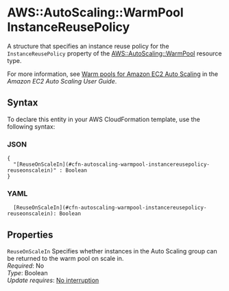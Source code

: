 # AWS::AutoScaling::WarmPool InstanceReusePolicy<a name="aws-properties-autoscaling-warmpool-instancereusepolicy"></a>

A structure that specifies an instance reuse policy for the `InstanceReusePolicy` property of the [AWS::AutoScaling::WarmPool](https://docs.aws.amazon.com/AWSCloudFormation/latest/UserGuide/aws-resource-autoscaling-warmpool.html) resource type\.

For more information, see [Warm pools for Amazon EC2 Auto Scaling](https://docs.aws.amazon.com/autoscaling/ec2/userguide/ec2-auto-scaling-warm-pools.html) in the *Amazon EC2 Auto Scaling User Guide*\.

## Syntax<a name="aws-properties-autoscaling-warmpool-instancereusepolicy-syntax"></a>

To declare this entity in your AWS CloudFormation template, use the following syntax:

### JSON<a name="aws-properties-autoscaling-warmpool-instancereusepolicy-syntax.json"></a>

```
{
  "[ReuseOnScaleIn](#cfn-autoscaling-warmpool-instancereusepolicy-reuseonscalein)" : Boolean
}
```

### YAML<a name="aws-properties-autoscaling-warmpool-instancereusepolicy-syntax.yaml"></a>

```
  [ReuseOnScaleIn](#cfn-autoscaling-warmpool-instancereusepolicy-reuseonscalein): Boolean
```

## Properties<a name="aws-properties-autoscaling-warmpool-instancereusepolicy-properties"></a>

`ReuseOnScaleIn`  <a name="cfn-autoscaling-warmpool-instancereusepolicy-reuseonscalein"></a>
Specifies whether instances in the Auto Scaling group can be returned to the warm pool on scale in\.   
*Required*: No  
*Type*: Boolean  
*Update requires*: [No interruption](https://docs.aws.amazon.com/AWSCloudFormation/latest/UserGuide/using-cfn-updating-stacks-update-behaviors.html#update-no-interrupt)